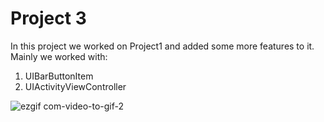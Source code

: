 #  Project 3
In this project we worked on Project1 and added some more features to it.  Mainly we worked with:  
1. UIBarButtonItem
2. UIActivityViewController

![ezgif com-video-to-gif-2](https://user-images.githubusercontent.com/52041719/71310017-dfcee900-2434-11ea-94c8-e0a569fb2793.gif)



